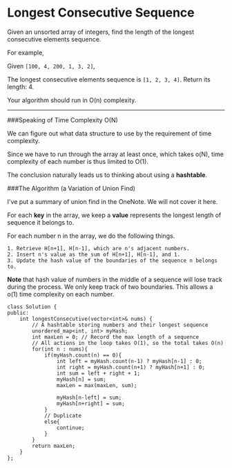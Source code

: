 # Longest Consecutive Sequence

Given an unsorted array of integers, find the length of the longest consecutive elements sequence.

For example,

Given ```[100, 4, 200, 1, 3, 2]```,

The longest consecutive elements sequence is ```[1, 2, 3, 4]```. Return its length: 4.

Your algorithm should run in O(n) complexity.



---



###Speaking of Time Complexity O(N)


We can figure out what data structure to use by the requirement of time complexity.

Since we have to run through the array at least once, which takes o(N), time complexity of each number is thus limited to O(1). 

The conclusion naturally leads us to thinking about using a **hashtable**.

###The Algorithm (a Variation of Union Find)


I've put a summary of union find in the OneNote. We will not cover it here.

For each **key** in the array, we keep a **value** represents the longest length of sequence it belongs to.

For each number n in the array, we do the following things.

```
1. Retrieve H[n+1], H[n-1], which are n's adjacent numbers.
2. Insert n's value as the sum of H[n+1], H[n-1], and 1.
3. Update the hash value of the boundaries of the sequence n belongs to.
```

**Note** that hash value of numbers in the middle of a sequence will lose track during the process. We only keep track of two boundaries. This allows a o(1) time complexity on each number.


```
class Solution {
public:
    int longestConsecutive(vector<int>& nums) {
        // A hashtable storing numbers and their longest sequence
        unordered_map<int, int> myHash;
        int maxLen = 0; // Record the max length of a sequence
        // All actions in the loop takes O(1), so the total takes O(n) 
        for(int n : nums){
            if(myHash.count(n) == 0){
                int left = myHash.count(n-1) ? myHash[n-1] : 0;
                int right = myHash.count(n+1) ? myHash[n+1] : 0;
                int sum = left + right + 1;
                myHash[n] = sum;
                maxLen = max(maxLen, sum);
                
                myHash[n-left] = sum;
                myHash[n+right] = sum;
            }
            // Duplicate
            else{
                continue;
            }
        }
        return maxLen;
    }
};
```

